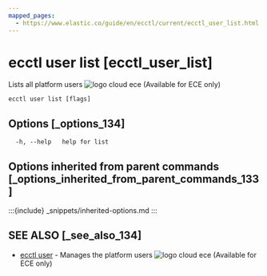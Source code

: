 ```yaml
---
mapped_pages:
  - https://www.elastic.co/guide/en/ecctl/current/ecctl_user_list.html
---
```


# ecctl user list [ecctl_user_list]

Lists all platform users ![logo cloud ece](https://doc-icons.s3.us-east-2.amazonaws.com/logo_cloud_ece.svg "Supported on {{ece}}") (Available for ECE only)

```
ecctl user list [flags]
```


## Options [_options_134]

```
  -h, --help   help for list
```


## Options inherited from parent commands [_options_inherited_from_parent_commands_133]

:::{include} _snippets/inherited-options.md
:::


## SEE ALSO [_see_also_134]

* [ecctl user](/reference/ecctl_user.md)	 - Manages the platform users ![logo cloud ece](https://doc-icons.s3.us-east-2.amazonaws.com/logo_cloud_ece.svg "Supported on {{ece}}") (Available for ECE only)

